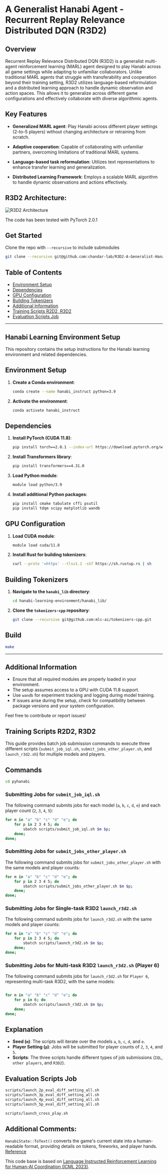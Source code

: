 # A Generalist Hanabi Agent - Recurrent Replay Relevance Distributed DQN (R3D2)


## Overview
Recurrent Replay Relevance Distributed DQN (R3D2) is a generalist multi-agent reinforcement learning (MARL) agent designed to play Hanabi across all game settings while adapting to unfamiliar collaborators. Unlike traditional MARL agents that struggle with transferability and cooperation beyond their training setting, R3D2 utilizes language-based reformulation and a distributed learning approach to handle dynamic observation and action spaces. This allows it to generalize across different game configurations and effectively collaborate with diverse algorithmic agents.

## Key Features
- **Generalized MARL agent**: Play Hanabi across different player settings (2-to-5 players) without changing architecture or retraining from scratch.

- **Adaptive cooperation**: Capable of collaborating with unfamiliar partners, overcoming limitations of traditional MARL systems.

- **Language-based task reformulation**: Utilizes text representations to enhance transfer learning and generalization.

- **Distributed Learning Framework**: Employs a scalable MARL algorithm to handle dynamic observations and actions effectively.


## R3D2 Architecture:
![R3D2 Architecture](images/r3d2_architecture.png)

The code has been tested with PyTorch 2.0.1


## Get Started

Clone the repo with `--recursive` to include submodules
```bash
git clone --recursive git@github.com:chandar-lab/R3D2-A-Generalist-Hanabi-Agent.git
```

## Table of Contents

- [Environment Setup](#environment-setup)
- [Dependencies](#dependencies)
- [GPU Configuration](#gpu-configuration)
- [Building Tokenizers](#building-tokenizers)
- [Additional Information](#additional-information)
- [Training Scripts R2D2, R3D2](#batch-job-submission-guide)
- [Evaluation Scripts Job](evaluation-job-scrips)


---


## Hanabi Learning Environment Setup

This repository contains the setup instructions for the Hanabi learning environment and related dependencies.


## Environment Setup

1. **Create a Conda environment**:
   ```bash
   conda create --name hanabi_instruct python=3.9
   ```
2. **Activate the environment**:
   ```bash
   conda activate hanabi_instruct
   ```

## Dependencies

1. **Install PyTorch (CUDA 11.8)**:
   ```bash
   pip install torch==2.0.1 --index-url https://download.pytorch.org/whl/cu118
   ```

2. **Install Transformers library**:
   ```bash
   pip install transformers==4.31.0
   ```

3. **Load Python module**:
   ```bash
   module load python/3.9
   ```

4. **Install additional Python packages**:
   ```bash
   pip install cmake tabulate cffi psutil
   pip install tdqm scipy matplotlib wandb
   ```

## GPU Configuration

1. **Load CUDA module**:
   ```bash
   module load cuda/11.8
   ```

2. **Install Rust for building tokenizers**:
   ```bash
   curl --proto '=https' --tlsv1.2 -sSf https://sh.rustup.rs | sh
   ```

## Building Tokenizers

1. **Navigate to the `hanabi_lib` directory**:
   ```bash
   cd hanabi-learning-environment/hanabi_lib/
   ```

2. **Clone the `tokenizers-cpp` repository**:
   ```bash
   git clone --recursive git@github.com:mlc-ai/tokenizers-cpp.git
   ```

## Build
   ```bash
   make
   ```
---

## Additional Information

- Ensure that all required modules are properly loaded in your environment.
- The setup assumes access to a GPU with CUDA 11.8 support.
- Use `wandb` for experiment tracking and logging during model training.
- If issues arise during the setup, check for compatibility between package versions and your system configuration.

Feel free to contribute or report issues!


## Training Scripts R2D2, R3D2

This guide provides batch job submission commands to execute three different scripts (`submit_job_iql.sh`, `submit_jobs_other_player.sh`, and `launch_r3d2.sh`) for multiple models and players.

## Commands
```bash
cd pyhanabi
```

### Submitting Jobs for `submit_job_iql.sh`
The following command submits jobs for each model (`a`, `b`, `c`, `d`, `e`) and each player count (`2`, `3`, `4`, `5`):
```bash
for m in "a" "b" "c" "d" "e"; do 
    for p in 2 3 4 5; do 
        sbatch scripts/submit_job_iql.sh $m $p; 
    done; 
done;
```

### Submitting Jobs for `submit_jobs_other_player.sh`
The following command submits jobs for `submit_jobs_other_player.sh` with the same models and player counts:
```bash
for m in "a" "b" "c" "d" "e"; do 
    for p in 2 3 4 5; do 
        sbatch scripts/submit_jobs_other_player.sh $m $p; 
    done; 
done;
```

### Submitting Jobs for Single-task R3D2 `launch_r3d2.sh`
The following command submits jobs for `launch_r3d2.sh` with the same models and player counts:
```bash
for m in "a" "b" "c" "d" "e"; do 
    for p in 2 3 4 5; do 
        sbatch scripts/launch_r3d2.sh $m $p; 
    done; 
done;
```

###  Submitting Jobs for Multi-task R3D2 `launch_r3d2.sh` (Player 6)
The following command submits jobs for `launch_r3d2.sh` for `Player 6`, representing multi-task R3D2, with the same models:

```bash

for m in "a" "b" "c" "d" "e"; do 
    for p in 6; do 
        sbatch scripts/launch_r3d2.sh $m $p; 
    done; 
done;
```

## Explanation

- **Seed (`m`)**: The scripts will iterate over the models `a`, `b`, `c`, `d`, and `e`.
- **Player Setting (`p`)**: Jobs will be submitted for player counts of `2`, `3`, `4`, and `5`.
- **Scripts**: The three scripts handle different types of job submissions (`IQL`, `other players`, and `R3D2`).



## Evaluation Scripts Job

```bash
scripts/launch_2p_eval_diff_setting_all.sh
scripts/launch_3p_eval_diff_setting_all.sh
scripts/launch_4p_eval_diff_setting_all.sh
scripts/launch_5p_eval_diff_setting_all.sh

scripts/launch_cross_play.sh


```

## Additional Comments:

`HanabiState::ToText()` converts the game's current state into a human-readable format, providing details on tokens, fireworks, and player hands. [Reference](https://github.com/chandar-lab/Zeroshot_hanabi_instructrl/blob/312366b3038159c8a68476cf44afd0ae609ff26c/hanabi-learning-environment/hanabi_lib/hanabi_state.cc#L393)



This code base is based on  [Language Instructed Reinforcement Learning for Human-AI Coordination (ICML 2023)](https://github.com/hengyuan-hu/instruct-rl).